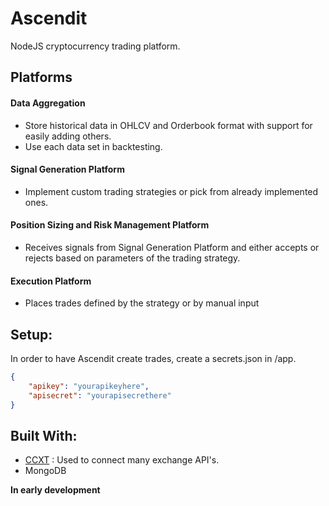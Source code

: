 # Ascendit

NodeJS cryptocurrency trading platform.

## Platforms

#### Data Aggregation
 - Store historical data in OHLCV and Orderbook format with support for easily adding others.
 - Use each data set in backtesting.

#### Signal Generation Platform
- Implement custom trading strategies or pick from already implemented ones.

#### Position Sizing and Risk Management Platform
- Receives signals from Signal Generation Platform and either accepts or rejects based on parameters of the trading strategy.

#### Execution Platform
- Places trades defined by the strategy or by manual input

## Setup:

In order to have Ascendit create trades, create a secrets.json in /app.

```json
{
    "apikey": "yourapikeyhere",
    "apisecret": "yourapisecrethere"
}
```

## Built With:
 - [CCXT](https://github.com/ccxt/ccxt) : Used to connect many exchange API's.
 - MongoDB

**In early development**
